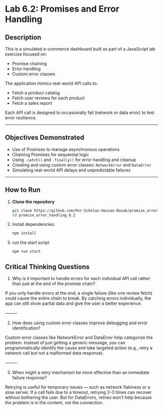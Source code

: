 # Lab 6.2: Promises and Error Handling

##  Description
This is a simulated e-commerce dashboard built as part of a JavaScript lab exercise focused on:
- Promise chaining
- Error handling
- Custom error classes

The application mimics real-world API calls to:
- Fetch a product catalog
- Fetch user reviews for each product
- Fetch a sales report

Each API call is designed to occasionally fail (network or data error) to test error resilience.

---

## Objectives Demonstrated

-  Use of Promises to manage asynchronous operations
-  Chaining Promises for sequential logic
-  Using `.catch()` and `.finally()` for error handling and cleanup
-  Creating and using custom error classes: `NetworkError` and `DataError`
-  Simulating real-world API delays and unpredictable failures

---


##  How to Run

1. **Clone the repository**
   ```bash
   git clone https://github.com/Per-Scholas-Hassan-Razak/promise_error_handling_6.2.git
   cd promise_error_handling_6.2
   ```

2. Install dependencies:
   ```bash
   npm install
   ```
3. run the start script
   ```bash
   npm run start
   ```

## Critical Thinking Questions

1. Why is it important to handle errors for each individual API call rather than just at the end of the promise chain?

If you only handle errors at the end, a single failure (like one review fetch) could cause the entire chain to break. By catching errors individually, the app can still show partial data and give the user a better experience.

⸻

2. How does using custom error classes improve debugging and error identification?

Custom error classes like NetworkError and DataError help categorize the problem. Instead of just getting a generic message, you can programmatically identify the cause and take targeted action (e.g., retry a network call but not a malformed data response).

⸻

3. When might a retry mechanism be more effective than an immediate failure response?

Retrying is useful for temporary issues — such as network flakiness or a slow server. If a call fails due to a timeout, retrying 2–3 times can recover without bothering the user. But for DataErrors, retries won’t help because the problem is in the content, not the connection.

